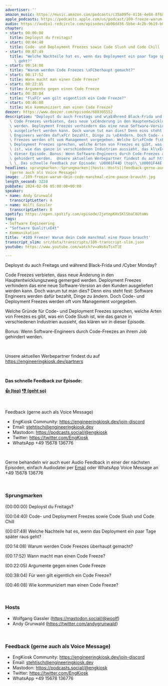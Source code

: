 ```yaml
---
advertiser: ''
amazon_music: https://music.amazon.com/podcasts/c35a09fe-4116-4e04-8f68-77d61b112e46/episodes/e9612ddd-12d8-42ae-8b63-520e52e76300/engineering-kiosk-109-freeze-warum-dein-code-manchmal-eine-pause-braucht
apple_podcasts: https://podcasts.apple.com/us/podcast/109-freeze-warum-dein-code-manchmal-eine-pause-braucht/id1603082924?i=1000644304664&uo=4
audio: https://audio1.redcircle.com/episodes/ab06dd36-5bbe-4c2b-9b19-b02be47e6a68/stream.mp3
chapter:
- start: 00:00:00
  title: Deployst du Freitags?
- start: 00:04:40
  title: Code- und Deployment Freezes sowie Code Slush und Code Chill
- start: 00:07:49
  title: "Welche Nachteile hat es, wenn das Deployment ein paar Tage sp\xE4ter raus\
    \ geht?"
- start: 00:14:08
  title: "Warum werden Code Freezes \xFCberhaupt gemacht?"
- start: 00:17:52
  title: Wann macht man einen Code Freeze?
- start: 00:22:05
  title: Argumente gegen einen Code Freeze
- start: 00:38:04
  title: "F\xFCr wen gilt eigentlich ein Code Freeze?"
- start: 00:46:08
  title: Wie kommuniziert man einen Code Freeze?
deezer: https://www.deezer.com/episode/600305552
description: "Deployst du auch Freitags und w\xE4hrend Black-Frida und /Cyber Monday?\
  \ Code Freezes verbieten, dass neue \xC4nderung in den Hauptentwicklungszweig gemerged\
  \ werden. Deployment Freezes verhindern das eine neue Software-Version an den Kunden\
  \ ausgeliefert werden kann. Doch warum tut man dies? Denn eins steht fest: Software\
  \ Engineers werden daf\xFCr bezahlt, Dinge zu \xE4ndern. Doch Code- und Deployment\
  \ Freezes werden oft vom Management vorgegeben. Welche Gr\xFCnde f\xFCr Code- und\
  \ Deployment Freezes sprechen, welche Arten von Freezes es gibt, was ein Code Slush\
  \ ist, wie das ganze in verschiedenen Industrien aussieht, das kl\xE4ren wir in\
  \ dieser Episode. Bonus: Wenn Software-Engineers durch Code-Freezes an ihrem Job\
  \ gehindert werden.  Unsere aktuellen Werbepartner findest du auf https://engineeringkiosk.dev/partners\
  \ \_ Das schnelle Feedback zur Episode: \U0001F44D (top)\_\U0001F44E (geht so)"
headlines: sprungmarken::Sprungmarken||hosts::Hosts||feedback-gerne-auch-als-voice-message::Feedback
  (gerne auch als Voice Message)
image: ./109-freeze-warum-dein-code-manchmal-eine-pause-braucht.jpg
length_second: 3228
pubDate: 2024-02-06 05:00:00+00:00
speaker:
- name: Andy Grunwald
  transcriptLetter: A
- name: Wolfi Gassler
  transcriptLetter: B
spotify: https://open.spotify.com/episode/2jetmpKHx5KlSbaC8UtoWs
tags:
- Software Engineering
- "Software Qualit\xE4t"
- Kommunikation
title: '#109 Freeze! Warum dein Code manchmal eine Pause braucht'
transcript_slim: src/data/transcripts/109-transcript-slim.json
youtube: https://www.youtube.com/watch?v=aNs6xTsxTlE

---
```

<p>Deployst du auch Freitags und während Black-Frida und /Cyber Monday?</p><p>Code Freezes verbieten, dass neue Änderung in den Hauptentwicklungszweig gemerged werden. Deployment Freezes verhindern das eine neue Software-Version an den Kunden ausgeliefert werden kann. Doch warum tut man dies? Denn eins steht fest: Software Engineers werden dafür bezahlt, Dinge zu ändern. Doch Code- und Deployment Freezes werden oft vom Management vorgegeben.</p><p>Welche Gründe für Code- und Deployment Freezes sprechen, welche Arten von Freezes es gibt, was ein Code Slush ist, wie das ganze in verschiedenen Industrien aussieht, das klären wir in dieser Episode.</p><p>Bonus: Wenn Software-Engineers durch Code-Freezes an ihrem Job gehindert werden.</p><p><br></p><p>Unsere aktuellen Werbepartner findest du auf <a href="https://engineeringkiosk.dev/partners">https://engineeringkiosk.dev/partners</a></p><p> </p><p><strong>Das schnelle Feedback zur Episode:</strong></p><p><a href="https://api.openpodcast.dev/feedback/109/upvote" rel="nofollow"><strong>👍 (top)</strong></a><strong> </strong><a href="https://api.openpodcast.dev/feedback/109/downvote" rel="nofollow"><strong>👎 (geht so)</strong></a></p><p><br></p><p>Feedback (gerne auch als Voice Message)</p><ul><li>EngKiosk Community: <a href="https://engineeringkiosk.dev/join-discord">https://engineeringkiosk.dev/join-discord</a> </li><li>Email: <a href="mailto:stehtisch@engineeringkiosk.dev" rel="nofollow">stehtisch@engineeringkiosk.dev</a></li><li>Mastodon: <a href="https://podcasts.social/@engkiosk" rel="nofollow">https://podcasts.social/@engkiosk</a></li><li>Twitter: <a href="https://twitter.com/EngKiosk" rel="nofollow">https://twitter.com/EngKiosk</a></li><li>WhatsApp +49 15678 136776</li></ul><p><br></p><p>Gerne behandeln wir auch euer Audio Feedback in einer der nächsten Episoden, einfach Audiodatei per <a href="https://engineeringkiosk.dev/kontakt/">Email</a> oder WhatsApp Voice Message an +49 15678 136776</p><p><br></p><h3 id="sprungmarken">Sprungmarken</h3><p>(00:00:00) Deployst du Freitags?</p><p>(00:04:40) Code- und Deployment Freezes sowie Code Slush und Code Chill</p><p>(00:07:49) Welche Nachteile hat es, wenn das Deployment ein paar Tage später raus geht?</p><p>(00:14:08) Warum werden Code Freezes überhaupt gemacht?</p><p>(00:17:52) Wann macht man einen Code Freeze?</p><p>(00:22:05) Argumente gegen einen Code Freeze</p><p>(00:38:04) Für wen gilt eigentlich ein Code Freeze?</p><p>(00:46:08) Wie kommuniziert man einen Code Freeze?</p><p><br></p><h3 id="hosts">Hosts</h3><ul><li>Wolfgang Gassler (<a href="https://mastodon.social/@woolf" rel="nofollow">https://mastodon.social/@woolf</a>)</li><li>Andy Grunwald (<a href="https://twitter.com/andygrunwald" rel="nofollow">https://twitter.com/andygrunwald</a>)</li></ul><p>﻿</p><h3 id="feedback-gerne-auch-als-voice-message">Feedback (gerne auch als Voice Message)</h3><ul><li>EngKiosk Community: <a href="https://engineeringkiosk.dev/join-discord">https://engineeringkiosk.dev/join-discord</a> </li><li>Email: <a href="mailto:stehtisch@engineeringkiosk.dev" rel="nofollow">stehtisch@engineeringkiosk.dev</a></li><li>Mastodon: <a href="https://podcasts.social/@engkiosk" rel="nofollow">https://podcasts.social/@engkiosk</a></li><li>Twitter: <a href="https://twitter.com/EngKiosk" rel="nofollow">https://twitter.com/EngKiosk</a></li><li>WhatsApp +49 15678 136776</li></ul>